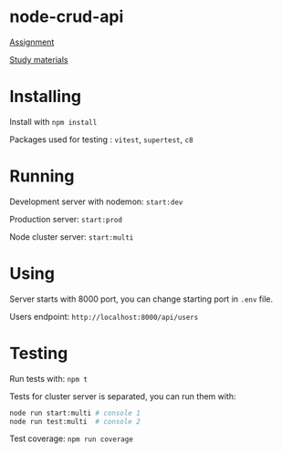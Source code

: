 # node-crud-api

[Assignment](https://github.com/AlreadyBored/nodejs-assignments/blob/main/assignments/crud-api/assignment.md)

[Study materials](https://github.com/rolling-scopes-school/tasks/blob/master/node/modules/crud-api/README.md)

# Installing

Install with `npm install`

Packages used for testing : `vitest`, `supertest`, `c8`

# Running

Development server with nodemon: `start:dev`

Production server: `start:prod`

Node cluster server: `start:multi`

# Using

Server starts with 8000 port, you can change starting port in `.env` file.

Users endpoint: `http://localhost:8000/api/users`

# Testing

Run tests with: `npm t`

Tests for cluster server is separated, you can run them with:

```bash
node run start:multi # console 1
node run test:multi  # console 2
```

Test coverage: `npm run coverage`
